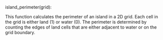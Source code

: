 island_perimeter(grid):

 This function calculates the perimeter of an island in a 2D grid. Each cell in the grid is either land (1) or water (0). The perimeter is determined by counting the edges of land cells that are either adjacent to water or on the grid boundary.

